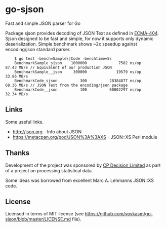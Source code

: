 # go-sjson
Fast and simple JSON parser for Go

Package sjson provides decoding of JSON Text as defined in [ECMA-404](http://www.ecma-international.org/publications/files/ECMA-ST/ECMA-404.pdf).
Sjson designed to be fast and simple, for now it supports only dynamic deserialization.
Simple benchmark shows ~2x speedup against encoding/json standard parser.

```
	$ go test -bench=Sample\|Code -benchtime=5s
	BenchmarkSample_sjson    1000000              7582 ns/op          87.43 MB/s // Equivalent of our production JSON
	BenchmarkSample__json     300000             19579 ns/op          33.86 MB/s
	BenchmarkCode_sjson          300          28384877 ns/op          68.36 MB/s // JSON Text from the encoding/json package
	BenchmarkCode__json          100          60002297 ns/op          32.34 MB/s
```

## Links

Some useful links.
* http://json.org - Info about JSON
* https://metacpan.org/pod/JSON%3A%3AXS - JSON::XS Perl module

## Thanks

Development of the project was sponsored by [CP Decision Limited](http://cpdecision.com)
as part of a project on processing statistical data.

Some ideas was borrowed from excellent Marc A. Lehmanns JSON::XS code.

## License
Licensed in terms of MIT license (see https://github.com/vovkasm/go-sjson/blob/master/LICENSE.md file).
